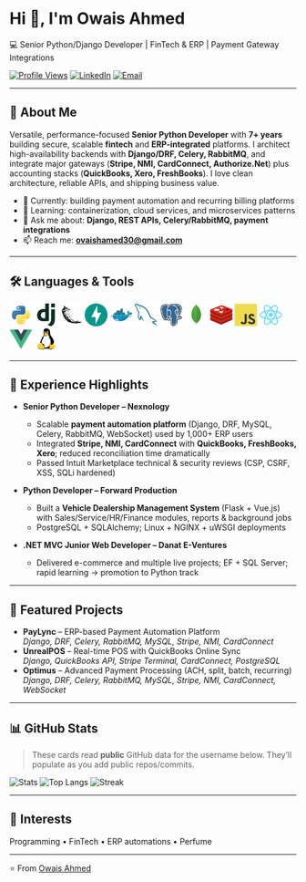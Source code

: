 # Hi 👋, I'm Owais Ahmed
💻 Senior Python/Django Developer | FinTech & ERP | Payment Gateway Integrations

[![Profile Views](https://komarev.com/ghpvc/?username=owaisahmedd&label=Profile%20views&color=0e75b6&style=flat)](https://github.com/owaisahmedd)
[![LinkedIn](https://img.shields.io/badge/LinkedIn-owais--ahmed--30-0A66C2?logo=linkedin&logoColor=white)](https://www.linkedin.com/in/owais-ahmed-30/)
[![Email](https://img.shields.io/badge/Email-ovaishamed30%40gmail.com-D14836?logo=gmail&logoColor=white)](mailto:ovaishamed30@gmail.com)

---

## 🚀 About Me
Versatile, performance-focused **Senior Python Developer** with **7+ years** building secure, scalable **fintech** and **ERP-integrated** platforms. I architect high-availability backends with **Django/DRF, Celery, RabbitMQ**, and integrate major gateways (**Stripe, NMI, CardConnect, Authorize.Net**) plus accounting stacks (**QuickBooks, Xero, FreshBooks**). I love clean architecture, reliable APIs, and shipping business value.

- 🔭 Currently: building payment automation and recurring billing platforms
- 🌱 Learning: containerization, cloud services, and microservices patterns
- 💬 Ask me about: **Django, REST APIs, Celery/RabbitMQ, payment integrations**
- 📫 Reach me: **ovaishamed30@gmail.com**

---

## 🛠️ Languages & Tools
<p align="left">
  <img src="https://raw.githubusercontent.com/devicons/devicon/master/icons/python/python-original.svg" width="40" alt="Python"/>
  <img src="https://raw.githubusercontent.com/devicons/devicon/master/icons/django/django-plain.svg" width="40" alt="Django"/>
  <img src="https://raw.githubusercontent.com/devicons/devicon/master/icons/flask/flask-original.svg" width="40" alt="Flask"/>
  <img src="https://raw.githubusercontent.com/devicons/devicon/master/icons/fastapi/fastapi-original.svg" width="40" alt="FastAPI"/>
  <img src="https://raw.githubusercontent.com/devicons/devicon/master/icons/docker/docker-original.svg" width="40" alt="Docker"/>
  <img src="https://raw.githubusercontent.com/devicons/devicon/master/icons/mysql/mysql-original.svg" width="40" alt="MySQL"/>
  <img src="https://raw.githubusercontent.com/devicons/devicon/master/icons/postgresql/postgresql-original.svg" width="40" alt="PostgreSQL"/>
  <img src="https://raw.githubusercontent.com/devicons/devicon/master/icons/mongodb/mongodb-original.svg" width="40" alt="MongoDB"/>
  <img src="https://raw.githubusercontent.com/devicons/devicon/master/icons/redis/redis-original.svg" width="40" alt="Redis"/>
  <img src="https://raw.githubusercontent.com/devicons/devicon/master/icons/javascript/javascript-original.svg" width="40" alt="JavaScript"/>
  <img src="https://raw.githubusercontent.com/devicons/devicon/master/icons/react/react-original.svg" width="40" alt="React"/>
  <img src="https://raw.githubusercontent.com/devicons/devicon/master/icons/vuejs/vuejs-original.svg" width="40" alt="Vue"/>
  <img src="https://raw.githubusercontent.com/devicons/devicon/master/icons/linux/linux-original.svg" width="40" alt="Linux"/>
</p>

---

## 💼 Experience Highlights
- **Senior Python Developer – Nexnology**
  - Scalable **payment automation platform** (Django, DRF, MySQL, Celery, RabbitMQ, WebSocket) used by 1,000+ ERP users
  - Integrated **Stripe, NMI, CardConnect** with **QuickBooks, FreshBooks, Xero**; reduced reconciliation time dramatically
  - Passed Intuit Marketplace technical & security reviews (CSP, CSRF, XSS, SQLi hardened)

- **Python Developer – Forward Production**
  - Built a **Vehicle Dealership Management System** (Flask + Vue.js) with Sales/Service/HR/Finance modules, reports & background jobs
  - PostgreSQL + SQLAlchemy; Linux + NGINX + uWSGI deployments

- **.NET MVC Junior Web Developer – Danat E-Ventures**
  - Delivered e-commerce and multiple live projects; EF + SQL Server; rapid learning → promotion to Python track

---

## 📌 Featured Projects
- **PayLync** – ERP-based Payment Automation Platform  
  *Django, DRF, Celery, RabbitMQ, MySQL, Stripe, NMI, CardConnect*
- **UnrealPOS** – Real-time POS with QuickBooks Online Sync  
  *Django, QuickBooks API, Stripe Terminal, CardConnect, PostgreSQL*
- **Optimus** – Advanced Payment Processing (ACH, split, batch, recurring)  
  *Django, DRF, Celery, RabbitMQ, MySQL, Stripe, NMI, CardConnect, WebSocket*

---

## 📊 GitHub Stats
> These cards read **public** GitHub data for the username below. They’ll populate as you add public repos/commits.

![Stats](https://github-readme-stats.vercel.app/api?username=owaisahmedd&show_icons=true&theme=dark&include_all_commits=true)
![Top Langs](https://github-readme-stats.vercel.app/api/top-langs/?username=owaisahmedd&layout=compact&theme=dark)
![Streak](https://streak-stats.demolab.com/?user=owaisahmedd&theme=dark)

---

## 🎯 Interests
Programming • FinTech • ERP automations • Perfume

---
⭐️ From [Owais Ahmed](https://github.com/owaisahmedd)
